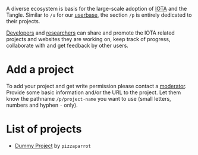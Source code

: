 <!-- TITLE: Projects -->
<!-- SUBTITLE: IOTA ecosystem -->

A diverse ecosystem is basis for the large-scale adoption of [IOTA](/iota) and the Tangle. Similar to `/u` for our [userbase](/u), the section `/p` is entirely dedicated to their projects.

[Developers](/dev) and [researchers](/research) can share and promote the IOTA related projects and websites they are working on, keep track of progress, collaborate with and get feedback by other users.
# Add a project
To add your project and get write permission please contact a [moderator](/wiki/moderators). Provide some basic information and/or the URL to the project. Let them know the pathname `/p/project-name` you want to use (small letters, numbers and hyphen `-` only).
# List of projects
* [Dummy Project](/p/dummy-project) by `pizzaparrot`